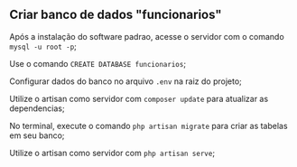 ## Criar banco de dados "funcionarios"


Após a instalação do software padrao, acesse o servidor com o comando `mysql -u root -p`;



Use o comando `CREATE DATABASE funcionarios`;



Configurar dados do banco no arquivo `.env` na raiz do projeto;



Utilize o artisan como servidor com `composer update` para atualizar as dependencias;



No terminal, execute o comando `php artisan migrate` para criar as tabelas em seu banco;



Utilize o artisan como servidor com `php artisan serve`;

